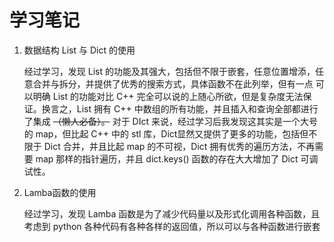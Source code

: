 # 学习笔记

1. 数据结构 List 与 Dict 的使用

   经过学习，发现 List 的功能及其强大，包括但不限于嵌套，任意位置增添，任意合并与拆分，并提供了优秀的搜索方式，具体函数不在此列举，但有一点
   可以明确 List 的功能对比 C++ 完全可以说的上随心所欲，但是复杂度无法保证。换言之，List 拥有 C++ 中数组的所有功能，并且插入和查询全部都进行了集成
   ~~（懒人必备）。~~
   对于 DIct 来说，经过学习后我发现这其实是一个大号的 map，但比起 C++ 中的 stl 库，Dict显然又提供了更多的功能，包括但不限于 Dict 合并，并且比起 map 的不可视，Dict 拥有优秀的遍历方法，不再需要 map 那样的指针遍历，并且  dict.keys()  函数的存在大大增加了 Dict 可调试性。
2. Lamba函数的使用

   经过学习，发现 Lamba 函数是为了减少代码量以及形式化调用各种函数，且考虑到 python 各种代码有各种各样的返回值，所以可以与各种函数进行嵌套
